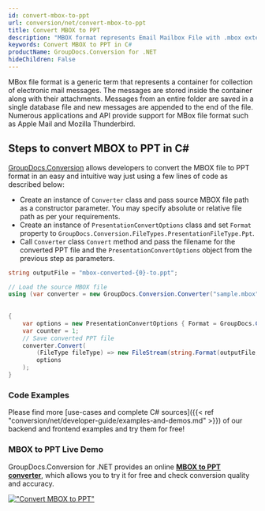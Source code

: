 ```yaml
---
id: convert-mbox-to-ppt
url: conversion/net/convert-mbox-to-ppt
title: Convert MBOX to PPT
description: "MBOX format represents Email Mailbox File with .mbox extension. Learn how to convert MBOX to PPT file programmatically in C# language using GroupDocs.Conversion for .NET library."
keywords: Convert MBOX to PPT in C#
productName: GroupDocs.Conversion for .NET
hideChildren: False
---
```


MBox file format is a generic term that represents a container for collection of electronic mail messages. The messages are stored inside the container along with their attachments. Messages from an entire folder are saved in a single database file and new messages are appended to the end of the file. Numerous applications and API provide support for MBox file format such as Apple Mail and Mozilla Thunderbird.

## Steps to convert MBOX to PPT in C#

[GroupDocs.Conversion](https://products.groupdocs.com/conversion/net) allows developers to convert the MBOX file to PPT format in an easy and intuitive way just using a few lines of code as described below:

* Create an instance of `Converter` class and pass source MBOX file path as a constructor parameter. You may specify absolute or relative file path as per your requirements. 
* Create an instance of `PresentationConvertOptions` class and set `Format` property to `GroupDocs.Conversion.FileTypes.PresentationFileType.Ppt`.
* Call `Converter` class `Convert` method and pass the filename for the converted PPT file and the `PresentationConvertOptions` object from the previous step as parameters.

```csharp
string outputFile = "mbox-converted-{0}-to.ppt";

// Load the source MBOX file
using (var converter = new GroupDocs.Conversion.Converter("sample.mbox", fileType => fileType == EmailFileType.Mbox
                                                                                                            ? new MboxLoadOptions()
                                                                                                            : null))
{
    var options = new PresentationConvertOptions { Format = GroupDocs.Conversion.FileTypes.PresentationFileType.Ppt };
	var counter = 1;
    // Save converted PPT file
    converter.Convert(
		(FileType fileType) => new FileStream(string.Format(outputFile, counter++), FileMode.Create),
        options
    );            
}
```

### Code Examples

Please find more [use-cases and complete C# sources]({{< ref "conversion/net/developer-guide/examples-and-demos.md" >}}) of our backend and frontend examples and try them for free!

### MBOX to PPT Live Demo

GroupDocs.Conversion for .NET provides an online [**MBOX to PPT converter**](https://products.groupdocs.app/conversion/mbox-to-ppt), which allows you to try it for free and check conversion quality and accuracy.

[!["Convert MBOX to PPT"](conversion/net/images/convert-to-ppt/convert-mbox-to-ppt.png)](https://products.groupdocs.app/conversion/mbox-to-ppt)